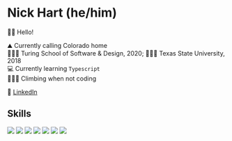 # Nick Hart (he/him)

👋🏽 Hello!

⛰  Currently calling Colorado home <br />
👨🏽‍💻 Turing School of Software & Design, 2020; 👨🏽‍🎓 Texas State University, 2018 <br/>
💻 Currently learning `Typescript` <br />
🧗🏽‍♂️  Climbing when not coding <br />

🔎  [LinkedIn](https://www.linkedin.com/in/nickhartdev/) </br>

## Skills

<p align="left">
  <img src="https://img.shields.io/badge/javascript%20-%23323330.svg?&style=for-the-badge&logo=javascript&logoColor=%23F7DF1E" />
  <img src="https://img.shields.io/badge/react%20-%2320232a.svg?&style=for-the-badge&logo=react&logoColor=%2361DAFB" />
  <img src="https://img.shields.io/badge/redux%20-%23593d88.svg?&style=for-the-badge&logo=redux&logoColor=white" />
  <img src="https://img.shields.io/badge/node.js%20-%2343853D.svg?&style=for-the-badge&logo=node.js&logoColor=white" />
  <img src="https://img.shields.io/badge/html5%20-%23E34F26.svg?&style=for-the-badge&logo=html5&logoColor=white" />
  <img src="https://img.shields.io/badge/css3%20-%231572B6.svg?&style=for-the-badge&logo=css3&logoColor=white" />
  <img src="https://img.shields.io/badge/express.js%20-%23404d59.svg?&style=for-the-badge" />
</p>

<!-- [![Nick's github stats](https://github-readme-stats.vercel.app/api?username=nickhartdev)](https://github.com/nickhartdev/github-readme-stats) -->
